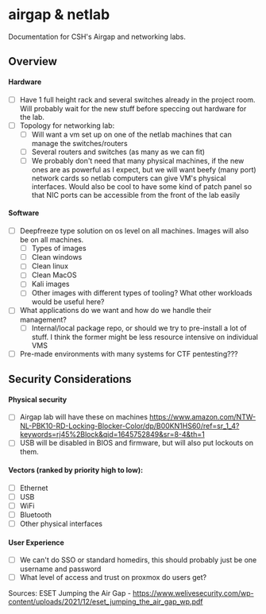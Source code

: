 # airgap & netlab
Documentation for CSH's Airgap and networking labs.

## Overview

#### Hardware
- [ ] Have 1 full height rack and several switches already in the project room. Will probably wait for the new stuff before speccing out hardware for the lab. 
- [ ] Topology for networking lab:
  - [ ] Will want a vm set up on one of the netlab machines that can manage the switches/routers
  - [ ] Several routers and switches (as many as we can fit)
  - [ ] We probably don't need that many physical machines, if the new ones are as powerful as I expect, but we will want beefy (many port) network cards so netlab computers can give VM's physical interfaces. Would also be cool to have some kind of patch panel so that NIC ports can be accessible from the front of the lab easily

#### Software
- [ ] Deepfreeze type solution on os level on all machines. Images will also be on all machines. 
  - [ ]  Types of images
    - [ ]  Clean windows
    - [ ]  Clean linux
    - [ ]  Clean MacOS
    - [ ]  Kali images
    - [ ]  Other images with different types of tooling? What other workloads would be useful here?
- [ ] What applications do we want and how do we handle their management?
  - [ ]  Internal/local package repo, or should we try to pre-install a lot of stuff. I think the former might be less resource intensive on individual VMS
- [ ] Pre-made environments with many systems for CTF pentesting???

## Security Considerations

#### Physical security

- [ ] Airgap lab will have these on machines https://www.amazon.com/NTW-NL-PBK10-RD-Locking-Blocker-Color/dp/B00KN1HS60/ref=sr_1_4?keywords=rj45%2Block&qid=1645752849&sr=8-4&th=1
- [ ] USB will be disabled in BIOS and firmware, but will also put lockouts on them. 

#### Vectors (ranked by priority high to low):
- [ ] Ethernet
- [ ] USB
- [ ] WiFi
- [ ] Bluetooth
- [ ] Other physical interfaces

#### User Experience
- [ ] We can't do SSO or standard homedirs, this should probably just be one username and password
- [ ] What level of access and trust on proxmox do users get?

Sources:
ESET Jumping the Air Gap - https://www.welivesecurity.com/wp-content/uploads/2021/12/eset_jumping_the_air_gap_wp.pdf
